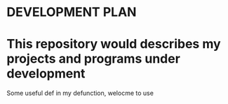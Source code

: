 # DEVELOPMENT PLAN
# This repository would describes my projects and programs under development

Some useful def in my defunction, welocme to use
